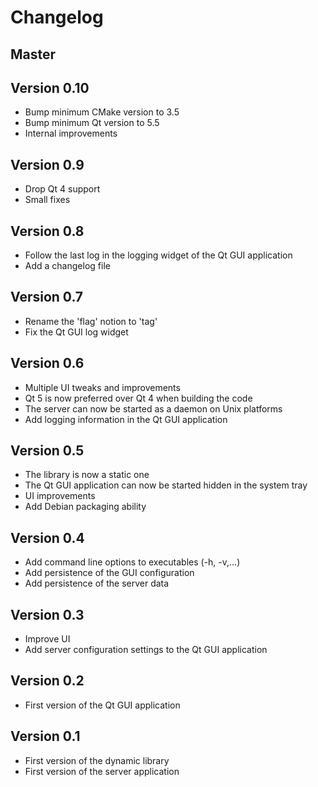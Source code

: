 Changelog
=========

Master
------

Version 0.10
------------

* Bump minimum CMake version to 3.5
* Bump minimum Qt version to 5.5
* Internal improvements

Version 0.9
-----------

* Drop Qt 4 support
* Small fixes

Version 0.8
-----------

* Follow the last log in the logging widget of the Qt GUI application
* Add a changelog file

Version 0.7
-----------

* Rename the 'flag' notion to 'tag'
* Fix the Qt GUI log widget

Version 0.6
-----------

* Multiple UI tweaks and improvements
* Qt 5 is now preferred over Qt 4 when building the code
* The server can now be started as a daemon on Unix platforms
* Add logging information in the Qt GUI application

Version 0.5
-----------

* The library is now a static one
* The Qt GUI application can now be started hidden in the system tray
* UI improvements
* Add Debian packaging ability

Version 0.4
-----------

* Add command line options to executables (-h, -v,...)
* Add persistence of the GUI configuration
* Add persistence of the server data

Version 0.3
-----------

* Improve UI
* Add server configuration settings to the Qt GUI application

Version 0.2
-----------

* First version of the Qt GUI application

Version 0.1
-----------

* First version of the dynamic library
* First version of the server application
